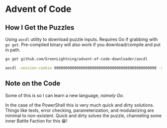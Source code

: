 # Advent of Code

## How I Get the Puzzles

Using `aocdl` utility to download puzzle inputs.  Requires Go if grabbing with `go get`.  Pre-compiled binary will also work if you download/compile and put in path.

```bash
go get github.com/GreenLightning/advent-of-code-downloader/aocdl

aocdl -session-cookie 0000000000000000000000000000000000000000000000 -year 2015 -day 1
```

## Note on the Code

Some of this is so I can learn a new language, _namely Go_.

In the case of the PowerShell this is very much quick and dirty solutions.  Things like tests, error checking, parameterization, and modularizing are minimal to non-existent.  Quick and dirty solves the puzzle, channeling some inner Battle Faction for this 😁!